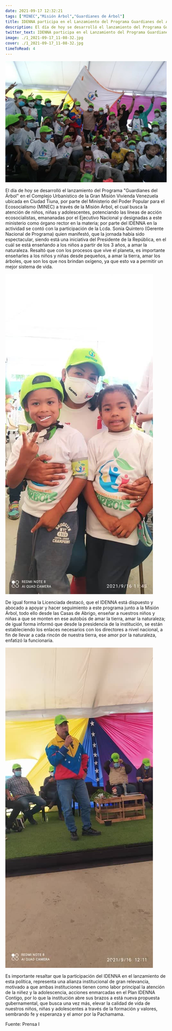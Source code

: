 ```yaml
---
date: 2021-09-17 12:32:21
tags: ["MINEC","Misión Árbol","Guardianes de Árbol"]
title: IDENNA participa en el Lanzamiento del Programa Guardianes del Árbol, impulsado por el MINEC a través de la Misión Árbol.
description: El día de hoy se desarrolló el lanzamiento del Programa Guardianes del Árbol en el Complejo Urbanístico de la Gran Misión Vivienda Venezuela ubicada en Ciudad Tiuna, por parte del Ministerio del Poder Popular para el Ecosocialismo (MINEC) a través de la Misión Árbol . 
twitter_text: IDENNA participa en el Lanzamiento del Programa Guardianes del Árbol, impulsado por el MINEC a través de la Misión Árbol.
image: ./1_2021-09-17_11-08-32.jpg
cover: ./1_2021-09-17_11-08-32.jpg
timeToRead: 4
---
```


![IDENNA](./1_2021-09-17_11-08-32.jpg)

El día de hoy se desarrolló el lanzamiento del Programa "Guardianes del Árbol" en el Complejo Urbanístico de la Gran Misión Vivienda Venezuela ubicada en Ciudad Tiuna, por parte del Ministerio del Poder Popular para el Ecosocialismo (MINEC) a través de la Misión Árbol,  el cual  busca la atención de niños, niñas y adolescentes, potenciando las líneas de acción ecosocialistas,  emananadas por el Ejecutivo Nacional y designadas a este ministerio como órgano rector en la materia; por parte del IDENNA en la actividad se contó con la participación de la Lcda. Sonia Quintero  (Gerente Nacional de Programa) quien manifestó, que la jornada había sido espectacular, siendo está una iniciativa del Presidente de la República, en el cuál se está enseñando a los niños a partir de los 3 años, a amar la naturaleza. Resaltó que con los procesos que vive el planeta, es importante enseñarles a los niños y niñas desde pequeños, a amar la tierra, amar los árboles, que son los que nos brindan oxígeno, ya que esto va a permitir un mejor sistema de vida. 


![IDENNA-2](./2_2021-09-17_11-08-31.jpg)

De igual forma la Licenciada destacó, que el IDENNA está dispuesto y abocado a apoyar y hacer seguimiento a este programa junto a la Misión Árbol, todo ello desde las Casas de Abrigo, enseñar a nuestros niños y niñas a que se monten en ese autobús de amar la tierra,  amar la naturaleza; de igual forma informó que desde la presidencia de la institución, se están estableciendo los enlaces necesarios con los directores a nivel nacional, a fin de llevar a cada rincón de nuestra tierra, ese amor por la naturaleza, enfatizó la funcionaria.

![IDENNA-3](./3_2021-09-17_11-08-31.jpg)

Es importante resaltar que la participación del IDENNA en el lanzamiento de esta política, representa una alianza institucional de gran relevancia, motivado a que ambas instituciones tienen como labor principal la atención de la niñez y la adolescencia, acciones enmarcadas en el Plan IDENNA Contigo,  por lo que la institución abre sus brazos a está nueva propuesta gubernamental, que busca una vez más, elevar la calidad de vida de nuestros niños, niñas y adolescentes a través de la formación y valores, sembrando fe y esperanza y el amor por la Pachamama. 

Fuente: Prensa I
